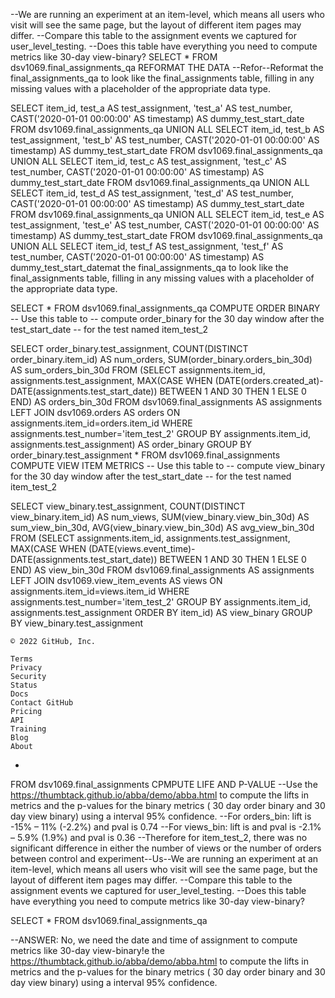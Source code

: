 --We are running an experiment at an item-level, which means all users who visit will see the same page, but the layout of different item pages may differ.
--Compare this table to the assignment events we captured for user_level_testing.
--Does this table have everything you need to compute metrics like 30-day view-binary?
SELECT
  *
FROM
  dsv1069.final_assignments_qa 
    REFORMAT THE DATA
  --Refor--Reformat the final_assignments_qa to look like the final_assignments table, filling in any missing values with a placeholder of the appropriate data type.

SELECT item_id,
       test_a AS test_assignment,
       'test_a' AS test_number,
       CAST('2020-01-01 00:00:00' AS timestamp) AS dummy_test_start_date
FROM dsv1069.final_assignments_qa
UNION ALL
SELECT item_id,
       test_b AS test_assignment,
       'test_b' AS test_number,
       CAST('2020-01-01 00:00:00' AS timestamp) AS dummy_test_start_date
FROM dsv1069.final_assignments_qa
UNION ALL
SELECT item_id,
       test_c AS test_assignment,
       'test_c' AS test_number,
       CAST('2020-01-01 00:00:00' AS timestamp) AS dummy_test_start_date
FROM dsv1069.final_assignments_qa
UNION ALL
SELECT item_id,
       test_d AS test_assignment,
       'test_d' AS test_number,
       CAST('2020-01-01 00:00:00' AS timestamp) AS dummy_test_start_date
FROM dsv1069.final_assignments_qa
UNION ALL
SELECT item_id,
       test_e AS test_assignment,
       'test_e' AS test_number,
       CAST('2020-01-01 00:00:00' AS timestamp) AS dummy_test_start_date
FROM dsv1069.final_assignments_qa
UNION ALL
SELECT item_id,
       test_f AS test_assignment,
       'test_f' AS test_number,
       CAST('2020-01-01 00:00:00' AS timestamp) AS dummy_test_start_datemat the final_assignments_qa to look like the final_assignments table, filling in any missing values with a placeholder of the appropriate data type.

SELECT 
  * 
FROM 
  dsv1069.final_assignments_qa
  COMPUTE ORDER BINARY
  -- Use this table to 
-- compute order_binary for the 30 day window after the test_start_date
-- for the test named item_test_2

SELECT order_binary.test_assignment,
       COUNT(DISTINCT order_binary.item_id) AS num_orders,
       SUM(order_binary.orders_bin_30d) AS sum_orders_bin_30d
FROM
  (SELECT assignments.item_id,
          assignments.test_assignment,
          MAX(CASE
                  WHEN (DATE(orders.created_at)-DATE(assignments.test_start_date)) BETWEEN 1 AND 30 THEN 1
                  ELSE 0
              END) AS orders_bin_30d
   FROM dsv1069.final_assignments AS assignments
   LEFT JOIN dsv1069.orders AS orders
     ON assignments.item_id=orders.item_id
   WHERE assignments.test_number='item_test_2'
   GROUP BY assignments.item_id,
            assignments.test_assignment) AS order_binary
GROUP BY order_binary.test_assignment 
 *
FROM 
  dsv1069.final_assignments
                              COMPUTE VIEW ITEM METRICS
  -- Use this table to 
-- compute view_binary for the 30 day window after the test_start_date
-- for the test named item_test_2

SELECT view_binary.test_assignment,
       COUNT(DISTINCT view_binary.item_id) AS num_views,
       SUM(view_binary.view_bin_30d) AS sum_view_bin_30d,
       AVG(view_binary.view_bin_30d) AS avg_view_bin_30d
FROM
  (SELECT assignments.item_id,
          assignments.test_assignment,
          MAX(CASE
                  WHEN (DATE(views.event_time)-DATE(assignments.test_start_date)) BETWEEN 1 AND 30 THEN 1
                  ELSE 0
              END) AS view_bin_30d
   FROM dsv1069.final_assignments AS assignments
   LEFT JOIN dsv1069.view_item_events AS views
     ON assignments.item_id=views.item_id
   WHERE assignments.test_number='item_test_2'
   GROUP BY assignments.item_id,
            assignments.test_assignment
   ORDER BY item_id) AS view_binary
GROUP BY view_binary.test_assignment

    © 2022 GitHub, Inc.

    Terms
    Privacy
    Security
    Status
    Docs
    Contact GitHub
    Pricing
    API
    Training
    Blog
    About


 *
FROM 
  dsv1069.final_assignments
                            CPMPUTE LIFE AND P-VALUE
--Use the https://thumbtack.github.io/abba/demo/abba.html to compute the lifts in metrics and the p-values for the binary metrics ( 30 day order binary and 30 day view binary) using a interval 95% confidence. 
--For orders_bin: lift is -15% – 11% (-2.2%) and pval is 0.74
--For views_bin: lift is and pval is -2.1% – 5.9% (1.9%) and pval is 0.36
--Therefore for item_test_2, there was no significant difference in either the number of views or the number of orders between control and experiment--Us--We are running an experiment at an item-level, which means all users who visit will see the same page, but the layout of different item pages may differ.
--Compare this table to the assignment events we captured for user_level_testing.
--Does this table have everything you need to compute metrics like 30-day view-binary?


SELECT 
  * 
FROM 
  dsv1069.final_assignments_qa
  
--ANSWER: No, we need the date and time of assignment to compute metrics like 30-day view-binary!e the https://thumbtack.github.io/abba/demo/abba.html to compute the lifts in metrics and the p-values for the binary metrics ( 30 day order binary and 30 day view binary) using a interval 95% confidence.
